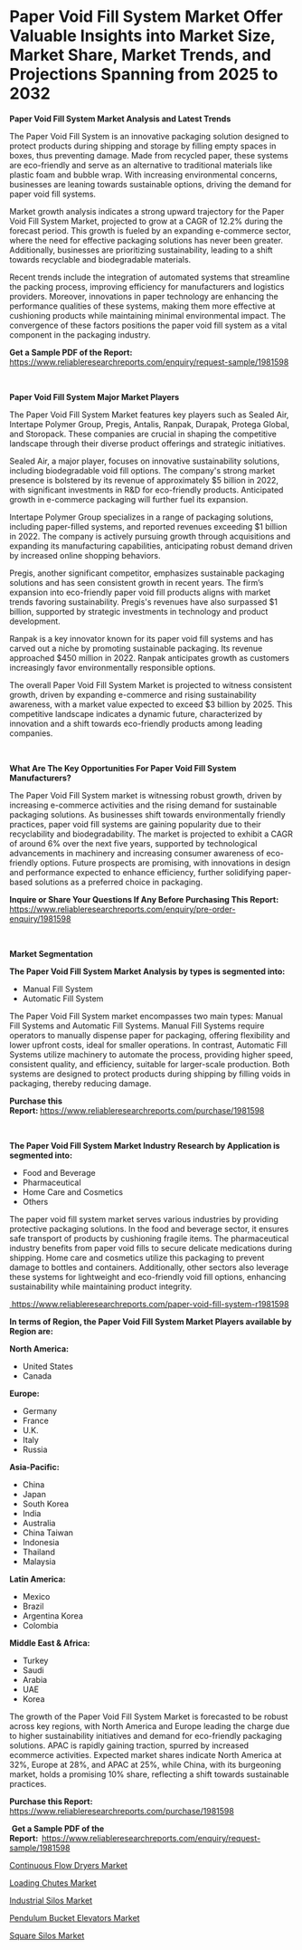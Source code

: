 <p><h1>Paper Void Fill System Market Offer Valuable Insights into Market Size, Market Share, Market Trends, and Projections Spanning from 2025 to 2032</h1></p><p><strong>Paper Void Fill System Market Analysis and Latest Trends</strong></p>
<p><p>The Paper Void Fill System is an innovative packaging solution designed to protect products during shipping and storage by filling empty spaces in boxes, thus preventing damage. Made from recycled paper, these systems are eco-friendly and serve as an alternative to traditional materials like plastic foam and bubble wrap. With increasing environmental concerns, businesses are leaning towards sustainable options, driving the demand for paper void fill systems.</p><p>Market growth analysis indicates a strong upward trajectory for the Paper Void Fill System Market, projected to grow at a CAGR of 12.2% during the forecast period. This growth is fueled by an expanding e-commerce sector, where the need for effective packaging solutions has never been greater. Additionally, businesses are prioritizing sustainability, leading to a shift towards recyclable and biodegradable materials. </p><p>Recent trends include the integration of automated systems that streamline the packing process, improving efficiency for manufacturers and logistics providers. Moreover, innovations in paper technology are enhancing the performance qualities of these systems, making them more effective at cushioning products while maintaining minimal environmental impact. The convergence of these factors positions the paper void fill system as a vital component in the packaging industry.</p></p>
<p><strong>Get a Sample PDF of the Report:&nbsp;</strong> <a href="https://www.reliableresearchreports.com/enquiry/request-sample/1981598?utm_campaign=115&utm_medium=2&utm_source=Github&utm_content=ia&utm_term=20022025&utm_id=paper-void-fill-system">https://www.reliableresearchreports.com/enquiry/request-sample/1981598</a></p>
<p>&nbsp;</p>
<p><strong>Paper Void Fill System Major Market Players</strong></p>
<p><p>The Paper Void Fill System Market features key players such as Sealed Air, Intertape Polymer Group, Pregis, Antalis, Ranpak, Durapak, Protega Global, and Storopack. These companies are crucial in shaping the competitive landscape through their diverse product offerings and strategic initiatives.</p><p>Sealed Air, a major player, focuses on innovative sustainability solutions, including biodegradable void fill options. The company's strong market presence is bolstered by its revenue of approximately $5 billion in 2022, with significant investments in R&D for eco-friendly products. Anticipated growth in e-commerce packaging will further fuel its expansion.</p><p>Intertape Polymer Group specializes in a range of packaging solutions, including paper-filled systems, and reported revenues exceeding $1 billion in 2022. The company is actively pursuing growth through acquisitions and expanding its manufacturing capabilities, anticipating robust demand driven by increased online shopping behaviors.</p><p>Pregis, another significant competitor, emphasizes sustainable packaging solutions and has seen consistent growth in recent years. The firm’s expansion into eco-friendly paper void fill products aligns with market trends favoring sustainability. Pregis's revenues have also surpassed $1 billion, supported by strategic investments in technology and product development.</p><p>Ranpak is a key innovator known for its paper void fill systems and has carved out a niche by promoting sustainable packaging. Its revenue approached $450 million in 2022. Ranpak anticipates growth as customers increasingly favor environmentally responsible options.</p><p>The overall Paper Void Fill System Market is projected to witness consistent growth, driven by expanding e-commerce and rising sustainability awareness, with a market value expected to exceed $3 billion by 2025. This competitive landscape indicates a dynamic future, characterized by innovation and a shift towards eco-friendly products among leading companies.</p></p>
<p>&nbsp;</p>
<p><strong>What Are The Key Opportunities For Paper Void Fill System Manufacturers?</strong></p>
<p><p>The Paper Void Fill System market is witnessing robust growth, driven by increasing e-commerce activities and the rising demand for sustainable packaging solutions. As businesses shift towards environmentally friendly practices, paper void fill systems are gaining popularity due to their recyclability and biodegradability. The market is projected to exhibit a CAGR of around 6% over the next five years, supported by technological advancements in machinery and increasing consumer awareness of eco-friendly options. Future prospects are promising, with innovations in design and performance expected to enhance efficiency, further solidifying paper-based solutions as a preferred choice in packaging.</p></p>
<p><strong>Inquire or Share Your Questions If Any Before Purchasing This Report:</strong> <a href="https://www.reliableresearchreports.com/enquiry/pre-order-enquiry/1981598?utm_campaign=115&utm_medium=2&utm_source=Github&utm_content=ia&utm_term=20022025&utm_id=paper-void-fill-system">https://www.reliableresearchreports.com/enquiry/pre-order-enquiry/1981598</a></p>
<p>&nbsp;</p>
<p><strong>Market Segmentation</strong></p>
<p><strong>The Paper Void Fill System Market Analysis by types is segmented into:</strong></p>
<p><ul><li>Manual Fill System</li><li>Automatic Fill System</li></ul></p>
<p><p>The Paper Void Fill System market encompasses two main types: Manual Fill Systems and Automatic Fill Systems. Manual Fill Systems require operators to manually dispense paper for packaging, offering flexibility and lower upfront costs, ideal for smaller operations. In contrast, Automatic Fill Systems utilize machinery to automate the process, providing higher speed, consistent quality, and efficiency, suitable for larger-scale production. Both systems are designed to protect products during shipping by filling voids in packaging, thereby reducing damage.</p></p>
<p><strong>Purchase this Report:&nbsp;</strong><a href="https://www.reliableresearchreports.com/purchase/1981598?utm_campaign=115&utm_medium=2&utm_source=Github&utm_content=ia&utm_term=20022025&utm_id=paper-void-fill-system">https://www.reliableresearchreports.com/purchase/1981598</a></p>
<p>&nbsp;</p>
<p><strong>The Paper Void Fill System Market Industry Research by Application is segmented into:</strong></p>
<p><ul><li>Food and Beverage</li><li>Pharmaceutical</li><li>Home Care and Cosmetics</li><li>Others</li></ul></p>
<p><p>The paper void fill system market serves various industries by providing protective packaging solutions. In the food and beverage sector, it ensures safe transport of products by cushioning fragile items. The pharmaceutical industry benefits from paper void fills to secure delicate medications during shipping. Home care and cosmetics utilize this packaging to prevent damage to bottles and containers. Additionally, other sectors also leverage these systems for lightweight and eco-friendly void fill options, enhancing sustainability while maintaining product integrity.</p></p>
<p><a href="https://www.reliableresearchreports.com/paper-void-fill-system-r1981598?utm_campaign=115&utm_medium=2&utm_source=Github&utm_content=ia&utm_term=20022025&utm_id=paper-void-fill-system">&nbsp;https://www.reliableresearchreports.com/paper-void-fill-system-r1981598</a></p>
<p><strong>In terms of Region, the Paper Void Fill System Market Players available by Region are:</strong></p>
<p>
    <p> <strong> North America: </strong>
        <ul>
            <li>United States</li>
            <li>Canada</li>
        </ul>
        </p> 
    <p> <strong> Europe: </strong>
        <ul>
            <li>Germany</li>
            <li>France</li>
            <li>U.K.</li>
            <li>Italy</li>
            <li>Russia</li>
        </ul>
        </p> 
    <p> <strong> Asia-Pacific: </strong>
        <ul>
            <li>China</li>
            <li>Japan</li>
            <li>South Korea</li>
            <li>India</li>
            <li>Australia</li>
            <li>China Taiwan</li>
            <li>Indonesia</li>
            <li>Thailand</li>
            <li>Malaysia</li>
        </ul>
        </p> 
    <p> <strong> Latin America: </strong>
        <ul>
            <li>Mexico</li>
            <li>Brazil</li>
            <li>Argentina Korea</li>
            <li>Colombia</li>
        </ul>
        </p> 
    <p> <strong> Middle East & Africa: </strong>
        <ul>
            <li>Turkey</li>
            <li>Saudi</li>
            <li>Arabia</li>
            <li>UAE</li>
            <li>Korea</li>
        </ul>
    </p>
    </p>
<p><p>The growth of the Paper Void Fill System Market is forecasted to be robust across key regions, with North America and Europe leading the charge due to higher sustainability initiatives and demand for eco-friendly packaging solutions. APAC is rapidly gaining traction, spurred by increased ecommerce activities. Expected market shares indicate North America at 32%, Europe at 28%, and APAC at 25%, while China, with its burgeoning market, holds a promising 10% share, reflecting a shift towards sustainable practices.</p></p>
<p><strong>Purchase this Report: </strong><a href="https://www.reliableresearchreports.com/purchase/1981598?utm_campaign=115&utm_medium=2&utm_source=Github&utm_content=ia&utm_term=20022025&utm_id=paper-void-fill-system">https://www.reliableresearchreports.com/purchase/1981598</a></p>
<p>&nbsp;<strong>Get a Sample PDF of the Report:&nbsp;&nbsp;</strong><a href="https://www.reliableresearchreports.com/enquiry/request-sample/1981598?utm_campaign=115&utm_medium=2&utm_source=Github&utm_content=ia&utm_term=20022025&utm_id=paper-void-fill-system">https://www.reliableresearchreports.com/enquiry/request-sample/1981598</a></p>
<p><strong></strong></p>
<p><p><a href="https://github.com/adyawafurber1/Market-Research-Report-List-1/blob/main/continuous-flow-dryers-market.md?utm_campaign=115&utm_medium=2&utm_source=Github&utm_content=ia&utm_term=20022025&utm_id=paper-void-fill-system">Continuous Flow Dryers Market</a></p><p><a href="https://github.com/akrachveslov/Market-Research-Report-List-1/blob/main/loading-chutes-market.md?utm_campaign=115&utm_medium=2&utm_source=Github&utm_content=ia&utm_term=20022025&utm_id=paper-void-fill-system">Loading Chutes Market</a></p><p><a href="https://github.com/lynlynyusay/Market-Research-Report-List-1/blob/main/industrial-silos-market.md?utm_campaign=115&utm_medium=2&utm_source=Github&utm_content=ia&utm_term=20022025&utm_id=paper-void-fill-system">Industrial Silos Market</a></p><p><a href="https://github.com/tashipmhuiri/Market-Research-Report-List-1/blob/main/pendulum-bucket-elevators-market.md?utm_campaign=115&utm_medium=2&utm_source=Github&utm_content=ia&utm_term=20022025&utm_id=paper-void-fill-system">Pendulum Bucket Elevators Market</a></p><p><a href="https://github.com/balapopepi/Market-Research-Report-List-1/blob/main/square-silos-market.md?utm_campaign=115&utm_medium=2&utm_source=Github&utm_content=ia&utm_term=20022025&utm_id=paper-void-fill-system">Square Silos Market</a></p></p>
